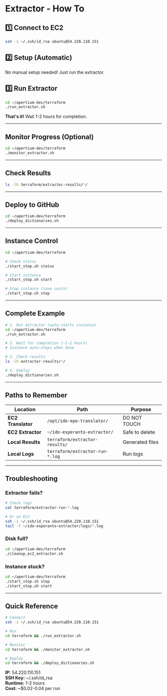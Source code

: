 # Extractor - How To

## 1️⃣ Connect to EC2

```bash
ssh -i ~/.ssh/id_rsa ubuntu@54.220.110.151
```

## 2️⃣ Setup (Automatic)

No manual setup needed! Just run the extractor.

## 3️⃣ Run Extractor

```bash
cd ~/apertium-dev/terraform
./run_extractor.sh
```

**That's it!** Wait 1-2 hours for completion.

---

## Monitor Progress (Optional)

```bash
cd ~/apertium-dev/terraform
./monitor_extractor.sh
```

---

## Check Results

```bash
ls -lh terraform/extractor-results/*/
```

---

## Deploy to GitHub

```bash
cd ~/apertium-dev/terraform
./deploy_dictionaries.sh
```

---

## Instance Control

```bash
cd ~/apertium-dev/terraform

# Check status
./start_stop.sh status

# Start instance
./start_stop.sh start

# Stop instance (save costs)
./start_stop.sh stop
```

---

## Complete Example

```bash
# 1. Run extractor (auto-starts instance)
cd ~/apertium-dev/terraform
./run_extractor.sh

# 2. Wait for completion (~1-2 hours)
# Instance auto-stops when done

# 3. Check results
ls -lh extractor-results/*/

# 4. Deploy
./deploy_dictionaries.sh
```

---

## Paths to Remember

| Location | Path | Purpose |
|----------|------|---------|
| **EC2 Translator** | `/opt/ido-epo-translator/` | DO NOT TOUCH |
| **EC2 Extractor** | `~/ido-esperanto-extractor/` | Safe to delete |
| **Local Results** | `terraform/extractor-results/` | Generated files |
| **Local Logs** | `terraform/extractor-run-*.log` | Run logs |

---

## Troubleshooting

### Extractor fails?
```bash
# Check logs
cat terraform/extractor-run-*.log

# Or on EC2
ssh -i ~/.ssh/id_rsa ubuntu@54.220.110.151
tail -f ~/ido-esperanto-extractor/logs/*.log
```

### Disk full?
```bash
cd ~/apertium-dev/terraform
./cleanup_ec2_extractor.sh
```

### Instance stuck?
```bash
cd ~/apertium-dev/terraform
./start_stop.sh stop
./start_stop.sh start
```

---

## Quick Reference

```bash
# Connect
ssh -i ~/.ssh/id_rsa ubuntu@54.220.110.151

# Run
cd terraform && ./run_extractor.sh

# Monitor
cd terraform && ./monitor_extractor.sh

# Deploy
cd terraform && ./deploy_dictionaries.sh
```

**IP:** 54.220.110.151  
**SSH Key:** ~/.ssh/id_rsa  
**Runtime:** 1-2 hours  
**Cost:** ~$0.02-0.04 per run
